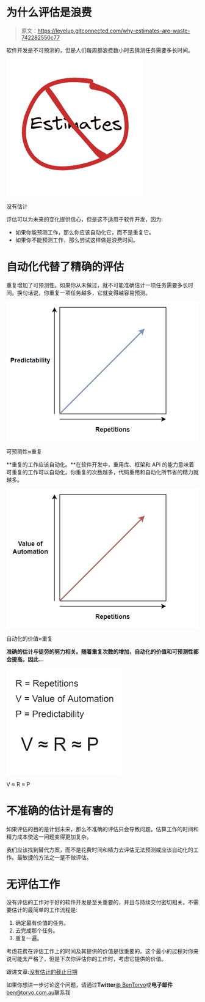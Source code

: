 # 为什么评估是浪费

> 原文：<https://levelup.gitconnected.com/why-estimates-are-waste-742282550c77>

软件开发是不可预测的，但是人们每周都浪费数小时去猜测任务需要多长时间。

![](img/e23ba338e193d464fa1a39781c5c8441.png)

没有估计

评估可以为未来的变化提供信心，但是这不适用于软件开发，因为:

*   如果你能预测工作，那么你应该自动化它，而不是重复它。
*   如果你不能预测工作，那么尝试这样做是浪费时间。

# 自动化代替了精确的评估

重复增加了可预测性。如果你从未做过，就不可能准确估计一项任务需要多长时间。换句话说，你重复一项任务越多，它就变得越容易预测。

![](img/26d0ff3b547ab64616e539332cbb1ad5.png)

可预测性≈重复

**重复的工作应该自动化。**在软件开发中，重用库、框架和 API 的能力意味着可重复的工作可以自动化。你重复的次数越多，代码重用和自动化所节省的精力就越多。

![](img/887448e7f543b1355d29a4be69d9543b.png)

自动化的价值≈重复

**准确的估计与徒劳的努力相关。随着重复次数的增加，自动化的价值和可预测性都会提高。因此…**

![](img/51d38c9e53db9741df5ded1ccf1dbe6a.png)

V ≈ R ≈ P

# 不准确的估计是有害的

如果评估的目的是计划未来，那么不准确的评估只会导致问题。估算工作的时间和精力成本使这一问题变得更加复杂。

我们应该找到替代方案，而不是花费时间和精力去评估无法预测或应该自动化的工作。最敏捷的方法之一是不做评估。

# 无评估工作

没有评估的工作对于好的软件开发是至关重要的，并且与持续交付密切相关。不需要估计的最简单的工作流程是:

1.  确定最有价值的任务。
2.  去完成那个任务。
3.  重复一遍。

考虑花费在评估工作上的时间及其提供的价值是很重要的。这个最小的过程对你来说可能太严格了，但是下次你评估你的工作时，考虑它提供的价值。

跟进文章:[没有估计的截止日期](https://medium.com/p/4292101c024f)

如果你想进一步讨论这个问题，请通过**Twitter**[@ BenTorvo](https://twitter.com/BenTorvo)或**电子邮件**[ben@torvo.com.au](http://torvo.com.au/)联系我